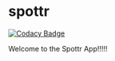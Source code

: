 # spottr

[![Codacy Badge](https://app.codacy.com/project/badge/Grade/1a8fe714b114472b8db8b04d1d085b85)](https://www.codacy.com/gh/CPEN321-Spottr/spottr/dashboard?utm_source=github.com&amp;utm_medium=referral&amp;utm_content=CPEN321-Spottr/spottr&amp;utm_campaign=Badge_Grade)

Welcome to the Spottr App!!!!!
